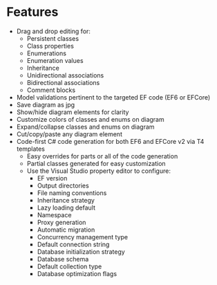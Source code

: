 # Features

- Drag and drop editing for:
   - Persistent classes
   - Class properties
   - Enumerations
   - Enumeration values
   - Inheritance
   - Unidirectional associations
   - Bidirectional associations
   - Comment blocks
- Model validations pertinent to the targeted EF code (EF6 or EFCore)
- Save diagram as jpg
- Show/hide diagram elements for clarity
- Customize colors of classes and enums on diagram
- Expand/collapse classes and enums on diagram
- Cut/copy/paste any diagram element
- Code-first C# code generation for both EF6 and EFCore v2 via T4 templates
  - Easy overrides for parts or all of the code generation
  - Partial classes generated for easy customization
  - Use the Visual Studio property editor to configure:
    - EF version
    - Output directories
    - File naming conventions
    - Inheritance strategy
    - Lazy loading default
    - Namespace
    - Proxy generation
    - Automatic migration 
    - Concurrency management type
    - Default connection string
    - Database initialization strategy
    - Database schema
    - Default collection type
    - Database optimization flags
